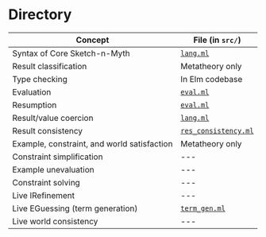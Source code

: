 # Directory

| Concept                                     | File (in `src/`)
| ------------------------------------------- | ------------------------------
| Syntax of Core Sketch-n-Myth                | [`lang.ml`](src/lang.ml)
| Result classification                       | Metatheory only
| Type checking                               | In Elm codebase
| Evaluation                                  | [`eval.ml`](src/eval.ml)
| Resumption                                  | [`eval.ml`](src/eval.ml)
| Result/value coercion                       | [`lang.ml`](src/lang.ml)
| Result consistency                          | [`res_consistency.ml`](src/res_consistency.ml)
| Example, constraint, and world satisfaction | Metatheory only
| Constraint simplification                   | ---
| Example unevaluation                        | ---
| Constraint solving                          | ---
| Live IRefinement                            | ---
| Live EGuessing (term generation)            | [`term_gen.ml`](src/term_gen.ml)
| Live world consistency                      | ---
